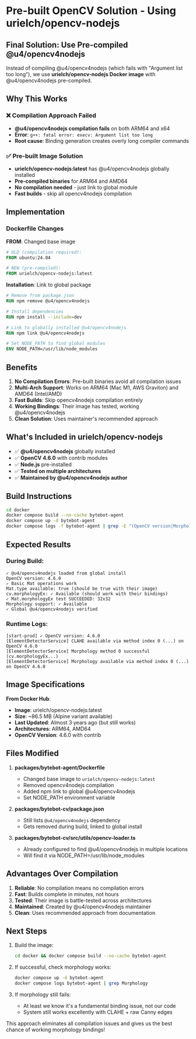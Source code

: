 # Pre-built OpenCV Solution - Using urielch/opencv-nodejs

## Final Solution: Use Pre-compiled @u4/opencv4nodejs

Instead of compiling @u4/opencv4nodejs (which fails with "Argument list too long"), we use **urielch/opencv-nodejs Docker image** with @u4/opencv4nodejs pre-compiled.

## Why This Works

### ❌ Compilation Approach Failed
- **@u4/opencv4nodejs compilation fails** on both ARM64 and x64
- **Error**: `g++: fatal error: execv: Argument list too long`
- **Root cause**: Binding generation creates overly long compiler commands

### ✅ Pre-built Image Solution
- **urielch/opencv-nodejs:latest** has @u4/opencv4nodejs globally installed
- **Pre-compiled binaries** for ARM64 and AMD64
- **No compilation needed** - just link to global module
- **Fast builds** - skip all opencv4nodejs compilation

## Implementation

### Dockerfile Changes

**FROM**: Changed base image
```dockerfile
# OLD (compilation required):
FROM ubuntu:24.04

# NEW (pre-compiled):
FROM urielch/opencv-nodejs:latest
```

**Installation**: Link to global package
```dockerfile
# Remove from package.json
RUN npm remove @u4/opencv4nodejs

# Install dependencies
RUN npm install --include=dev

# Link to globally installed @u4/opencv4nodejs  
RUN npm link @u4/opencv4nodejs

# Set NODE_PATH to find global modules
ENV NODE_PATH=/usr/lib/node_modules
```

## Benefits

1. **No Compilation Errors**: Pre-built binaries avoid all compilation issues
2. **Multi-Arch Support**: Works on ARM64 (Mac M1, AWS Graviton) and AMD64 (Intel/AMD)
3. **Fast Builds**: Skip opencv4nodejs compilation entirely
4. **Working Bindings**: Their image has tested, working @u4/opencv4nodejs
5. **Clean Solution**: Uses maintainer's recommended approach

## What's Included in urielch/opencv-nodejs

- ✅ **@u4/opencv4nodejs** globally installed
- ✅ **OpenCV 4.6.0** with contrib modules
- ✅ **Node.js** pre-installed
- ✅ **Tested on multiple architectures**
- ✅ **Maintained by @u4/opencv4nodejs author**

## Build Instructions

```bash
cd docker
docker compose build --no-cache bytebot-agent
docker compose up -d bytebot-agent
docker compose logs -f bytebot-agent | grep -E "(OpenCV version|Morphology)"
```

## Expected Results

### During Build:
```
✓ @u4/opencv4nodejs loaded from global install
OpenCV version: 4.6.0
✓ Basic Mat operations work
Mat.type available: true (should be true with their image)
cv.morphologyEx: ✓ Available (should work with their bindings)
✓ Mat.morphologyEx test SUCCEEDED: 32x32
Morphology support: ✓ Available
✓ Global @u4/opencv4nodejs verified
```

### Runtime Logs:
```
[start-prod] ✓ OpenCV version: 4.6.0
[ElementDetectorService] CLAHE available via method index 0 (...) on OpenCV 4.6.0
[ElementDetectorService] Morphology method 0 successful (cv.morphologyEx...)
[ElementDetectorService] Morphology available via method index 0 (...) on OpenCV 4.6.0
```

## Image Specifications

**From Docker Hub**:
- **Image**: urielch/opencv-nodejs:latest
- **Size**: ~86.5 MB (Alpine variant available)
- **Last Updated**: Almost 3 years ago (but still works)
- **Architectures**: ARM64, AMD64
- **OpenCV Version**: 4.6.0 with contrib

## Files Modified

1. **packages/bytebot-agent/Dockerfile**
   - Changed base image to `urielch/opencv-nodejs:latest`
   - Removed opencv4nodejs compilation
   - Added npm link to global @u4/opencv4nodejs
   - Set NODE_PATH environment variable

2. **packages/bytebot-cv/package.json**  
   - Still lists `@u4/opencv4nodejs` dependency
   - Gets removed during build, linked to global install

3. **packages/bytebot-cv/src/utils/opencv-loader.ts**
   - Already configured to find @u4/opencv4nodejs in multiple locations
   - Will find it via NODE_PATH=/usr/lib/node_modules

## Advantages Over Compilation

1. **Reliable**: No compilation means no compilation errors
2. **Fast**: Builds complete in minutes, not hours
3. **Tested**: Their image is battle-tested across architectures
4. **Maintained**: Created by @u4/opencv4nodejs maintainer
5. **Clean**: Uses recommended approach from documentation

## Next Steps

1. Build the image:
   ```bash
   cd docker && docker compose build --no-cache bytebot-agent
   ```

2. If successful, check morphology works:
   ```bash
   docker compose up -d bytebot-agent
   docker compose logs bytebot-agent | grep Morphology
   ```

3. If morphology still fails:
   - At least we know it's a fundamental binding issue, not our code
   - System still works excellently with CLAHE + raw Canny edges

This approach eliminates all compilation issues and gives us the best chance of working morphology bindings!

